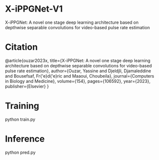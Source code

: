 # X-iPPGNet-V1
X-iPPGNet: A novel one stage deep learning architecture based on depthwise separable convolutions for video-based pulse rate estimation

# Citation
@article{ouzar2023x,
  title={X-iPPGNet: A novel one stage deep learning architecture based on depthwise separable convolutions for video-based pulse rate estimation},
  author={Ouzar, Yassine and Djeldjli, Djamaleddine and Bousefsaf, Fr{\'e}d{\'e}ric and Maaoui, Choubeila},
  journal={Computers in Biology and Medicine},
  volume={154},
  pages={106592},
  year={2023},
  publisher={Elsevier}
}

# Training
python train.py

# Inference
python pred.py
